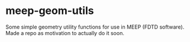 # meep-geom-utils
Some simple geometry utility functions for use in MEEP (FDTD software). Made a repo as motivation to actually do it soon.
